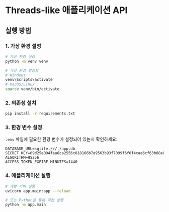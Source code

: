 # Threads-like 애플리케이션 API

## 실행 방법

### 1. 가상 환경 설정

```bash
# 가상 환경 생성
python -m venv venv

# 가상 환경 활성화
# Windows
venv\Scripts\activate
# macOS/Linux
source venv/bin/activate
```

### 2. 의존성 설치

```bash
pip install -r requirements.txt
```

### 3. 환경 변수 설정

`.env` 파일에 필요한 환경 변수가 설정되어 있는지 확인하세요:

```
DATABASE_URL=sqlite:///./app.db
SECRET_KEY=09d25e094faa6ca2556c818166b7a9563b93f7099f6f0f4caa6cf63b88e8d3e7
ALGORITHM=HS256
ACCESS_TOKEN_EXPIRE_MINUTES=1440
```

### 4. 애플리케이션 실행

```bash
# 개발 서버 실행
uvicorn app.main:app --reload

# 또는 Python을 통해 직접 실행
python -m app.main
```
